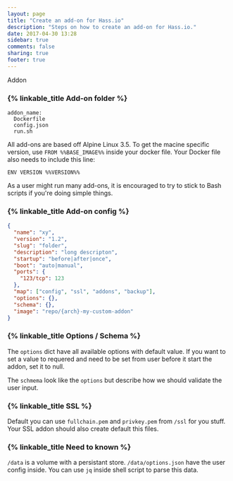 ```yaml
---
layout: page
title: "Create an add-on for Hass.io"
description: "Steps on how to create an add-on for Hass.io."
date: 2017-04-30 13:28
sidebar: true
comments: false
sharing: true
footer: true
---
```


Addon

### {% linkable_title Add-on folder %}

```
addon_name:
  Dockerfile
  config.json
  run.sh
```

All add-ons are based off Alpine Linux 3.5. To get the macine specific version, use `FROM %%BASE_IMAGE%%` inside your docker file. Your Docker file also needs to include this line:

```docker
ENV VERSION %%VERSION%%
```

As a user might run many add-ons, it is encouraged to try to stick to Bash scripts if you're doing simple things.

### {% linkable_title Add-on config %}

```json
{
  "name": "xy",
  "version": "1.2",
  "slug": "folder",
  "description": "long descripton",
  "startup": "before|after|once",
  "boot": "auto|manual",
  "ports": {
    "123/tcp": 123
  },
  "map": ["config", "ssl", "addons", "backup"],
  "options": {},
  "schema": {},
  "image": "repo/{arch}-my-custom-addon"
}
```

### {% linkable_title Options / Schema %}

The `options` dict have all available options with default value. If you want to set a value to requered and need to be set from user before it start the addon, set it to null.

The `schmema` look like the `options` but describe how we should validate the user input.

### {% linkable_title SSL %}

Default you can use `fullchain.pem` and `privkey.pem` from `/ssl` for you stuff. Your SSL addon should also create default this files.

### {% linkable_title Need to known %}
`/data` is a volume with a persistant store. `/data/options.json` have the user config inside. You can use `jq` inside shell script to parse this data.
